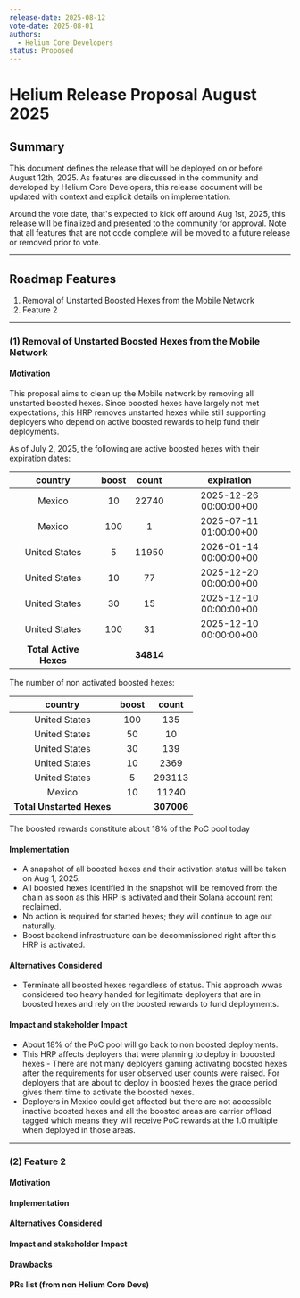 ```yaml
---
release-date: 2025-08-12
vote-date: 2025-08-01
authors:
  - Helium Core Developers
status: Proposed
---
```


# Helium Release Proposal August 2025

## Summary

This document defines the release that will be deployed on or before August 12th, 2025. As features are discussed in the community and developed by Helium Core Developers, this release document will be updated with context and explicit details on implementation.

Around the vote date, that's expected to kick off around Aug 1st, 2025, this release will be finalized and presented to the community for approval. Note that all features that are not code complete will be moved to a future release or removed prior to vote.

---

## Roadmap Features

1. Removal of Unstarted Boosted Hexes from the Mobile Network
2. Feature 2
---

### (1) Removal of Unstarted Boosted Hexes from the Mobile Network

#### Motivation  

This proposal aims to clean up the Mobile network by removing all unstarted boosted hexes. Since boosted hexes have largely not met expectations, this HRP removes unstarted hexes while still supporting deployers who depend on active boosted rewards to help fund their deployments.

As of July 2, 2025, the following are active boosted hexes with their expiration dates: 

| country | boost | count | expiration  |
| :---: | :---: | :---: | :---: |
| Mexico | 10 | 22740 | 2025-12-26 00:00:00+00 |
| Mexico | 100 | 1 | 2025-07-11 01:00:00+00 |
| United States | 5 | 11950 | 2026-01-14 00:00:00+00 |
| United States | 10 | 77 | 2025-12-20 00:00:00+00 |
| United States | 30 | 15 | 2025-12-10 00:00:00+00 |
| United States | 100 | 31 | 2025-12-10 00:00:00+00 |
| **Total Active Hexes** |  | **34814** |  |

The number of non activated boosted hexes:

| country | boost | count |
| :---: | :---: | :---: |
| United States | 100 | 135 |
| United States | 50 | 10 |
| United States | 30 | 139 |
| United States | 10 | 2369 |
| United States | 5 | 293113 |
| Mexico | 10 | 11240 |
| **Total Unstarted Hexes** |  | **307006** |

The boosted rewards constitute about 18% of the PoC pool today

#### Implementation

* A snapshot of all boosted hexes and their activation status will be taken on Aug 1, 2025\.   
* All boosted hexes identified in the snapshot will be removed from the chain as soon as this HRP is activated and their Solana account rent reclaimed.  
* No action is required for started hexes; they will continue to age out naturally.  
* Boost backend infrastructure can be decommissioned right after this HRP is activated.

#### Alternatives Considered

* Terminate all boosted hexes regardless of status. This approach wwas considered too heavy handed for legitimate deployers that are in boosted hexes and rely on the boosted rewards to fund deployments.

#### Impact and stakeholder Impact

* About 18% of the PoC pool will go back to non boosted deployments.
* This HRP affects deployers that were planning to deploy in booosted hexes - There are not many deployers gaming activating boosted hexes after the requirements for user observed user counts were raised. For deployers that are about to deploy in boosted hexes the grace period gives them time to activate the boosted hexes. 
* Deployers in Mexico could get affected but there are not accessible inactive boosted hexes and all the boosted areas are carrier offload tagged which means they will receive PoC rewards at the 1.0 multiple when deployed in those areas.


---

### (2) Feature 2

#### Motivation

#### Implementation

#### Alternatives Considered

#### Impact and stakeholder Impact

#### Drawbacks

#### PRs list (from non Helium Core Devs)
